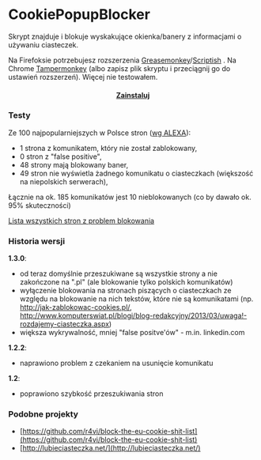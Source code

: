 CookiePopupBlocker
==================

Skrypt znajduje i blokuje wyskakujące okienka/banery z informacjami o używaniu ciasteczek.

Na Firefoksie potrzebujesz rozszerzenia [Greasemonkey](https://addons.mozilla.org/firefox/addon/greasemonkey/)/[Scriptish](https://addons.mozilla.org/firefox/addon/scriptish/) [](https://docs.google.com/spreadsheet/ccc?key=0AgtalLhlHdWqdEljOTBWa2JhMmF2ei1ZZWxmVU5IZFE&usp=sharing).
Na Chrome [Tampermonkey](https://chrome.google.com/webstore/detail/tampermonkey/dhdgffkkebhmkfjojejmpbldmpobfkfo) (albo zapisz plik skryptu i przeciągnij go do ustawień rozszerzeń). Więcej nie testowałem.

#### [<center>Zainstaluj</center>](http://goo.gl/FMexU) ####


### Testy ###
Ze 100 najpopularniejszych w Polsce stron ([wg ALEXA](http://e-spec.pl/najpoularniejsze-polskie-strony-www)):

 - 1 strona z komunikatem, który nie został zablokowany,
 - 0 stron z "false positive",
 - 48 strony mają blokowany baner,
 - 49 stron nie wyświetla żadnego komunikatu o ciasteczkach (większość na niepolskich serwerach),

Łącznie na ok. 185 komunikatów jest 10 nieblokowanych (co by dawało ok. 95% skuteczności)

[Lista wszystkich stron z problem blokowania](https://github.com/piotrex/CookiePopupBlocker/blob/master/tests.md)

### Historia wersji ###

**1.3.0**:<br>

- od teraz domyślnie przeszukiwane są wszystkie strony a nie zakończone na ".pl" (ale blokowanie tylko polskich komunikatów)
- wyłączenie blokowania na stronach piszących o ciasteczkach ze względu na blokowanie na nich tekstów, które nie są komunikatami (np. http://jak-zablokowac-cookies.pl/, http://www.komputerswiat.pl/blogi/blog-redakcyjny/2013/03/uwaga!-rozdajemy-ciasteczka.aspx)
- większa wykrywalność, mniej "false positve'ów" - m.in. linkedin.com

**1.2.2**:<br>

- naprawiono problem z czekaniem na usunięcie komunikatu

**1.2**:<br>

- poprawiono szybkość przeszukiwania stron
 

### Podobne projekty ###
- [https://github.com/r4vi/block-the-eu-cookie-shit-list](https://github.com/r4vi/block-the-eu-cookie-shit-list)
- [http://lubieciasteczka.net/](http://lubieciasteczka.net/)


